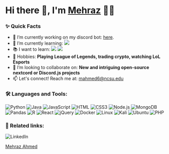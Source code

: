 # Hi there 👋, I'm [Mehraz](https://github.com/Jukelyn) 👨‍💻

### ✨ Quick Facts

- 🔭 I’m currently working on my discord bot: [here](https://github.com/Jukelyn/Jukes-Genshin-Discord-Bot).
- 🌱 I’m currently learning: <img src="https://img.shields.io/badge/python-3670A0?style=for-the-badge&logo=python&logoColor=ffdd54">
- 📚 I want to learn: <img src="https://img.shields.io/badge/react-%2320232a.svg?style=for-the-badge&logo=react&logoColor=%2361DAFB"> <img src="https://img.shields.io/badge/java-%23ED8B00.svg?style=for-the-badge&logo=java&logoColor=white">
- 🎾 Hobbies: **Playing League of Legends, trading crypto, watching LoL Esports**
- 🤔  I’m looking to collaborate on: **New and intriguing open-source nextcord or Discord.js projects**
- 📫 Let's connect! Reach me at: mahmed6@ncsu.edu


### 🛠️ Languages and Tools:
![Python](https://img.shields.io/badge/python-%2314354C.svg?style=for-the-badge&logo=python&logoColor=white)
![Java](https://img.shields.io/badge/Java-ED8B00?style=for-the-badge&logo=java&logoColor=white)
![JavaScript](https://img.shields.io/badge/JavaScript-F7DF1E?style=for-the-badge&logo=javascript&logoColor=white)
![HTML](https://img.shields.io/badge/HTML5-E34F26?style=for-the-badge&logo=html5&logoColor=white)
![CSS3](https://img.shields.io/badge/css3-%231572B6.svg?style=for-the-badge&logo=css3&logoColor=white)
![Node.js](https://img.shields.io/badge/Node.js-43853D?style=for-the-badge&logo=node.js&logoColor=white)
![MongoDB](https://img.shields.io/badge/MongoDB-%234ea94b.svg?style=for-the-badge&logo=mongodb&logoColor=white)
![Pandas](https://img.shields.io/badge/pandas-00ffff.svg?style=for-the-badge&logo=pandas&logoColor=white)
![R](https://img.shields.io/badge/r-%23276DC3.svg?style=for-the-badge&logo=r&logoColor=white)
![React](https://img.shields.io/badge/react-%2320232a.svg?style=for-the-badge&logo=react&logoColor=%2361DAFB)
![jQuery](https://img.shields.io/badge/jquery-%230769AD.svg?style=for-the-badge&logo=jquery&logoColor=white)
![Docker](https://img.shields.io/badge/docker-%230db7ed.svg?style=for-the-badge&logo=docker&logoColor=white)
![Linux](https://img.shields.io/badge/Linux-FCC624?style=for-the-badge&logo=linux&logoColor=black)
![Kali](https://img.shields.io/badge/Kali-268BEE?style=for-the-badge&logo=kalilinux&logoColor=white)
![Ubuntu](https://img.shields.io/badge/Ubuntu-E95420?style=for-the-badge&logo=ubuntu&logoColor=white)
![PHP](https://img.shields.io/badge/php-%23777BB4.svg?style=for-the-badge&logo=php&logoColor=white)

### 🔗 Related links:
![LinkedIn](https://img.shields.io/badge/linkedin-%230077B5.svg?style=for-the-badge&logo=linkedin&logoColor=white)
<div class="badge-base LI-profile-badge" data-locale="en_US" data-size="large" data-theme="dark" data-type="HORIZONTAL" data-vanity="mehraz-ahmed-07b315182" data-version="v1"><a class="badge-base__link LI-simple-link" href="https://www.linkedin.com/in/mehraz-ahmed-07b315182?trk=profile-badge">Mehraz Ahmed</a></div>
             
